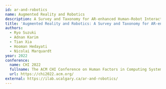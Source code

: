 ```yaml
---
id: ar-and-robotics
name: Augmented Reality and Robotics
description: A Survey and Taxonomy for AR-enhanced Human-Robot Interaction and Robotic Interfaces
title: 'Augmented Reality and Robotics: A Survey and Taxonomy for AR-enhanced Human-Robot Interaction and Robotic Interfaces'
authors:
  - Ryo Suzuki
  - Adnan Karim
  - Tian Xia
  - Hooman Hedayati
  - Nicolai Marquardt
year: 2022
conference:
  name: CHI 2022
  fullname: The ACM CHI Conference on Human Factors in Computing Systems (CHI 2022)
  url: https://chi2022.acm.org/
external: https://ilab.ucalgary.ca/ar-and-robotics/
---
```

